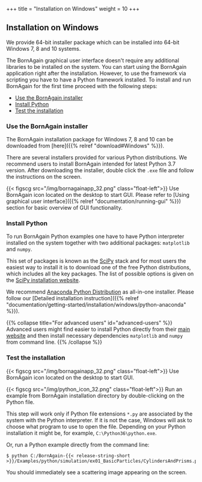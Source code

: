 +++
title = "Installation on Windows"
weight = 10
+++

## Installation on Windows

We provide 64-bit installer package which can be installed into 64-bit Windows 7, 8 and 10 systems.

The BornAgain graphical user interface doesn't require any additional libraries to be installed on the system. You can start using the BornAgain application right after the installation. However, to use the framework via scripting you have to have a Python framework installed. To install and run BornAgain for the first time proceed with the following steps:

* [Use the BornAgain installer](#use-the-bornagain-installer)
* [Install Python](#install-python")
* [Test the installation](#test-the-installation)

### Use the BornAgain installer

The BornAgain installation package for Windows 7, 8 and 10 can be downloaded from [here]({{% relref "download#Windows" %}}). 

There are several installers provided for various Python distributions. We recommend users to install BornAgain intended for latest Python 3.7 version.
After downloading the installer, double click the `.exe` file and follow the instructions on the screen.

{{< figscg src="/img/bornagainapp_32.png" class="float-left">}} Use BornAgain icon located on the desktop to start GUI.
Please refer to [Using graphical user interface]({{% relref "documentation/running-gui" %}}) section for basic overview of GUI functionality.
<p style="clear: both;">

### Install Python

To run BornAgain Python examples one have to have Python interpreter installed on the system together with two additional packages: `matplotlib` and `numpy`.

This set of packages is known as the [SciPy](http://www.scipy.org/) stack
and for most users the easiest way to install it is to download one of the free Python distributions, which includes all the key packages.
The list of possible options is given on the [SciPy installation website](http://www.scipy.org/install.html).

We recommend [Anaconda Python Distribution](http://www.anaconda.com) as all-in-one installer.
Please follow our [Detailed installation instruction]({{% relref "documentation/getting-started/installation/windows/python-anaconda" %}}).

{{% collapse title="For advanced users" id="advanced-users" %}}
Advanced users might find easier to install Python directly from their <a href="https://www.python.org/downloads">main website</a>
and then install necessary dependencies `matplotlib` and `numpy` from command line.
{{% /collapse %}}

### Test the installation

{{< figscg src="/img/bornagainapp_32.png" class="float-left">}} Use BornAgain icon located on the desktop to start GUI.

<p style="clear: both;">

{{< figscg src="/img/python_icon_32.png" class="float-left">}}
Run an example from BornAgain installation directory by double-clicking on the Python file.
<p style="clear: both;">

This step will work only if Python file extensions `*.py` are associated by the system with the Python interpreter. If it is not the case, Windows will ask to choose what program to use to open the file. Depending on your Python installation it might be, for example, `C:\Python36\python.exe`.

Or, run a Python example directly from the command line:

```
$ python C:/BornAgain-{{< release-string-short >}}/Examples/python/simulation/ex01_BasicParticles/CylindersAndPrisms.py
```

You should immediately see a scattering image appearing on the screen.